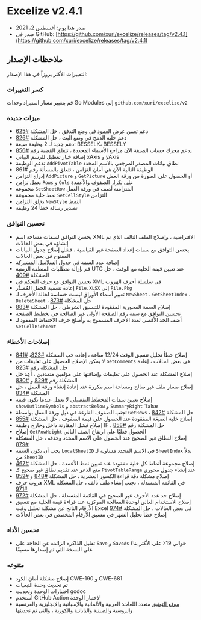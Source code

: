 # Excelize v2.4.1

* صدر هذا يوم: أغسطس 2، 2021
* صدر في GitHub: [https://github.com/xuri/excelize/releases/tag/v2.4.1](https://github.com/xuri/excelize/releases/tag/v2.4.1)

## ملاحظات الإصدار

التغييرات الأكثر بروزاً في هذا الإصدار:

### كسر التغييرات

قم بتغيير مسار استيراد وحدات Go Modules إلى `github.com/xuri/excelize/v2`

### ميزات جديدة

* دعم تعيين عرض العمود في وضع التدفق ، حل المشكلة [#625](https://github.com/xuri/excelize/issues/625)
* دعم خلية الدمج في وضع البث ، حل المشكلة [#826](https://github.com/xuri/excelize/issues/826)
* دعم جديد لـ 2 وظيفة صيغة: BESSELK، BESSELY
* يدعم محرك حساب الصيغة الآن مراجع الأسماء المحددة ، تتعلق القضية رقم [#856](https://github.com/xuri/excelize/issues/856)
* إضافة خيار تعطيل للرسم البياني xAxis و yAxis
* تدعم الوظيفة `AddPivotTable` نطاق بيانات المصدر المرجعي بالاسم المحدد
* الوظيفة التالية الآن هي أمان التزامن ، تتعلق بالمسألة رقم #861
* إدراج التزامن `AddPicture` و `GetPicture` أو الحصول على الصورة من ورقة العمل
* يعمل تزامن `Rows` و `Cols` على تكرار الصفوف والأعمدة
* مجموعة `SetSheetRow` المتزامنة لصف في ورقة العمل
* نمط خلية مجموعة `SetCellStyle` التزامن
* يخلق التزامن `NewStyle` النمط
* تصدير رسالة خطأ 24 وظيفة

### تحسين التوافق

* يحسن التوافق لسمات مساحة اسم XML الافتراضية ، وإصلاح الملف التالف الذي تم إنشاؤه في بعض الحالات
* يحسن التوافق مع سمات إعداد الصفحة غير القياسية ، فشل إصلاح جدول البيانات المفتوح في بعض الحالات
* إضافة عدد السمة في جدول السلاسل المشتركة
* قم بإزالة متطلبات المنطقة الزمنية UTC عند تعيين قيمة الخلية مع الوقت ، حل المشكلة [#409](https://github.com/xuri/excelize/issues/409)
* يحسن التوافق مع حرف التحكم في XML في سلسلة أحرف الهروب
* إعادة تسمية الحقل المُصدَّر `File.XLSX` إلى `File.Pkg`
* تغيير أسماء الأوراق ليست حساسة لحالة الأحرف لـ `NewSheet` ، `GetSheetIndex` ، `DeleteSheet` ، حل المشكلة [#873](https://github.com/xuri/excelize/issues/873)
* إصلاح السمة المحورية المفقودة للتنسيق الشرطي ، حل المشكلة [#883](https://github.com/xuri/excelize/issues/883)
* تحسين التوافق مع سمة رقم الصفحة الأولى غير الصالحة في تخطيط الصفحة
* أضف الحد الأقصى لعدد الأحرف المسموح به وأصلح حرف الاحتفاظ المفقود لـ `SetCellRichText`

### إصلاحات الأخطاء

* إصلاح خطأ تحليل تنسيق الوقت 12/24 ساعة ، إعادة حب المشكلة [#823](https://github.com/xuri/excelize/issues/823)، [#841](https://github.com/xuri/excelize/issues/841)
* لا يمكن الإصلاح الحصول على تعليقات من `GetComments` في بعض الحالات ، إعادة حل المشكلة رقم [#825](https://github.com/xuri/excelize/issues/825)
* إصلاح المشكلة عند الحصول على تعليقات وإضافتها على مؤلفين متعددين ، أعِد حل المشكلة رقم [#829](https://github.com/xuri/excelize/issues/829) و [#830](https://github.com/xuri/excelize/issues/830)
* إصلاح مسار ملف غير صالح ومساحة اسم مكررة عند إعادة إنشاء ورقة العمل ، حل المشكلة [#834](https://github.com/xuri/excelize/issues/834)
* إصلاح تعيين سمات المخطط التفصيلي لا تعمل عندما تكون قيمة `showOutlineSymbols` و `abstractBelow` و `SummaryRight` `false
* تجنب الصفوف الفارغة في ذيل ورقة العمل بواسطة `GetRows` ، حل المشكلة [#842](https://github.com/xuri/excelize/issues/842)
* إصلاح خلية الصيغة المفقودة عند الحصول على قيمة الصفوف ، حل المشكلة [#855](https://github.com/xuri/excelize/issues/855)
* إصلاح فشل المقارنة داخل وخارج وظيفة IF ، حل المشكلة رقم [#858](https://github.com/xuri/excelize/issues/858)
* إصلاح `GetRowHeight` الحصول فعليًا على ارتفاع الصف التالي
* إصلاح النطاق غير الصحيح عند الحصول على الاسم المحدد وحذفه ، حل المشكلة [#879](https://github.com/xuri/excelize/issues/879)
* يجب أن تكون السمة `LocalSheetID` في الاسم المحدد مساوية لـ `SheetIndex` بدلاً من `SheetID`
* إصلاح مجموعة أنماط كل خلية مفقودة عند تعيين نمط الأعمدة ، حل المشكلة [#467](https://github.com/xuri/excelize/issues/467)
* منع الذعر عند تقديم نطاق غير صحيح كـ `PivotTableRange` عند إنشاء جدول محوري
* إصلاح مشكلة دقة قراءة الكسور العشرية ، حل المشكلة [#848](https://github.com/xuri/excelize/issues/848) و [#852](https://github.com/xuri/excelize/issues/852)
* هروب حرف XML في القائمة المنسدلة ، تجنب إنشاء ملف تالف ، حل المشكلة [#971](https://github.com/xuri/excelize/issues/971)
* إصلاح حد عدد الأحرف غير الصحيح في القائمة المنسدلة ، حل المشكلة [#972](https://github.com/xuri/excelize/issues/972)
* إصلاح الاستخدام العالي لوحدة المعالجة المركزية عند قراءة قيمة الخلية مع تنسيق الأرقام الناتج عن مشكلة تحليل وقت Excel في بعض الحالات ، حل المشكلة [#974](https://github.com/xuri/excelize/issues/974)
* إصلاح خطأ تحليل الشهر في تنسيق الأرقام المخصص في بعض الحالات

### تحسين الأداء

* تقليل الذاكرة الزائدة عن الحاجة على `Save` و `SaveAs` حوالي 19٪ على الأكثر بناءً على النسخة التي تم إصدارها مسبقًا

### متنوعه

* إصلاح مشكلة أمان الكود CWE-190 و CWE-681
* تم تحديث وحدة التبعيات
* اختبارات الوحدة وتحديث godoc
* استخدم GitHub Action لاختبار الوحدة
* [موقع التوثيق](https://xuri.me/excelize) متعدد اللغات: العربية والألمانية والإسبانية والإنجليزية والفرنسية والروسية والصينية واليابانية والكورية ، والتي تم تحديثها

